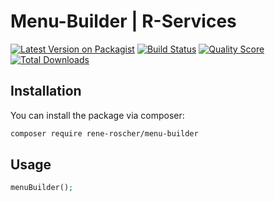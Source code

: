 # Menu-Builder | R-Services

[![Latest Version on Packagist](https://img.shields.io/packagist/v/rene-roscher/menu-builder.svg?style=flat-square)](https://packagist.org/packages/rene-roscher/menu-builder)
[![Build Status](https://img.shields.io/travis/rene-roscher/menu-builder/master.svg?style=flat-square)](https://travis-ci.org/rene-roscher/menu-builder)
[![Quality Score](https://img.shields.io/scrutinizer/g/rene-roscher/menu-builder.svg?style=flat-square)](https://scrutinizer-ci.com/g/rene-roscher/menu-builder)
[![Total Downloads](https://img.shields.io/packagist/dt/rene-roscher/menu-builder.svg?style=flat-square)](https://packagist.org/packages/rene-roscher/menu-builder)

## Installation

You can install the package via composer:

```bash
composer require rene-roscher/menu-builder
```

## Usage

``` php
menuBuilder();
```
